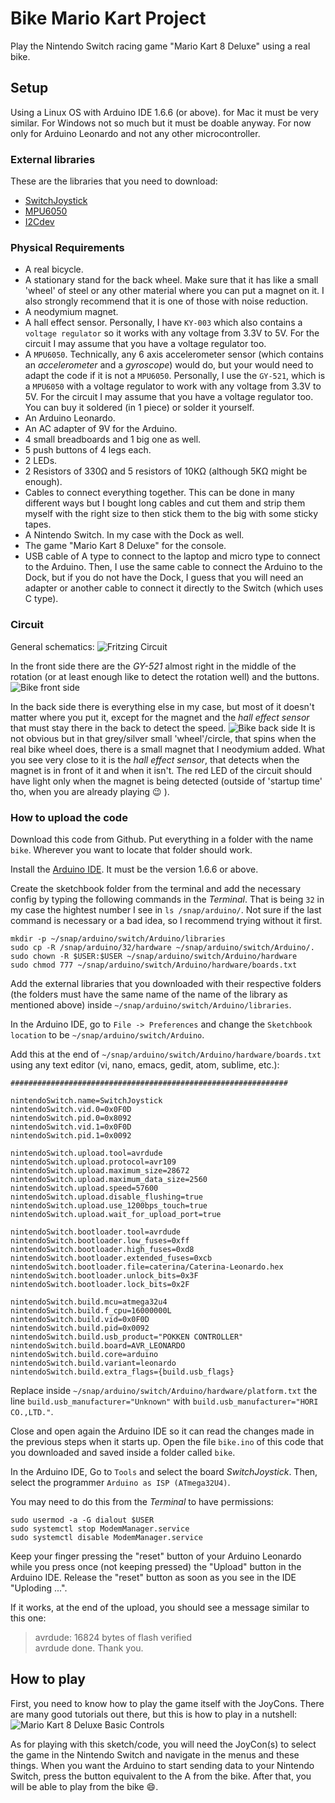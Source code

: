 # Bike Mario Kart Project
Play the Nintendo Switch racing game "Mario Kart 8 Deluxe" using a real bike.

## Setup
Using a Linux OS with Arduino IDE 1.6.6 (or above). for Mac it must be very similar. For Windows not so much but it must be doable anyway.
For now only for Arduino Leonardo and not any other microcontroller.

### External libraries
These are the libraries that you need to download:
- [SwitchJoystick](https://github.com/HackerLoop/Arduino-JoyCon-Library-for-Nintendo-Switch)
- [MPU6050](https://github.com/jrowberg/i2cdevlib/tree/master/Arduino/MPU6050)
- [I2Cdev](https://github.com/jrowberg/i2cdevlib)

### Physical Requirements
- A real bicycle.
- A stationary stand for the back wheel. Make sure that it has like a small 'wheel' of steel or any other material where you can put a magnet on it. I also strongly recommend that it is one of those with noise reduction.
- A neodymium magnet.
- A hall effect sensor. Personally, I have `KY-003` which also contains a `voltage regulator` so it works with any voltage from 3.3V to 5V. For the circuit I may assume that you have a voltage regulator too.
- A `MPU6050`. Technically, any 6 axis accelerometer sensor (which contains an _accelerometer_ and a _gyroscope_) would do, but your would need to adapt the code if it is not a `MPU6050`. Personally, I use the `GY-521`, which is a `MPU6050` with a voltage regulator to work with any voltage from 3.3V to 5V. For the circuit I may assume that you have a voltage regulator too. You can buy it soldered (in 1 piece) or solder it yourself.
- An Arduino Leonardo.
- An AC adapter of 9V for the Arduino.
- 4 small breadboards and 1 big one as well.
- 5 push buttons of 4 legs each.
- 2 LEDs.
- 2 Resistors of 330Ω and 5 resistors of 10KΩ (although 5KΩ might be enough).
- Cables to connect everything together. This can be done in many different ways but I bought long cables and cut them and strip them myself with the right size to then stick them to the big with some sticky tapes.
- A Nintendo Switch. In my case with the Dock as well.
- The game "Mario Kart 8 Deluxe" for the console.
- USB cable of A type to connect to the laptop and micro type to connect to the Arduino. Then, I use the same cable to connect the Arduino to the Dock, but if you do not have the Dock, I guess that you will need an adapter or another cable to connect it directly to the Switch (which uses C type).


### Circuit
General schematics:
![Fritzing Circuit](./FritzingProtoboard.png)

In the front side there are the _GY-521_ almost right in the middle of the rotation (or at least enough like to detect the rotation well) and the buttons.
![Bike front side](./bikefrontside.png)

In the back side there is everything else in my case, but most of it doesn't matter where you put it, except for the magnet and the _hall effect sensor_ that must stay there in the back to detect the speed.
![Bike back side](./bikebackside.png)
It is not obvious but in that grey/silver small 'wheel'/circle, that spins when the real bike wheel does, there is a small magnet that I neodymium added.
What you see very close to it is the _hall effect sensor_, that detects when the magnet is in front of it and when it isn't. The red LED of the circuit should have light only when the magnet is being detected (outside of 'startup time' tho, when you are already playing :wink: ).

### How to upload the code
Download this code from Github. Put everything in a folder with the name `bike`. Wherever you want to locate that folder should work.

Install the [Arduino IDE](https://www.arduino.cc/en/main/software). It must be the version 1.6.6 or above.

Create the sketchbook folder from the terminal and add the necessary config by typing the following commands in the _Terminal_.
That is being `32` in my case the hightest number I see in `ls /snap/arduino/`.
Not sure if the last command is necessary or a bad idea, so I recommend trying without it first.
```
mkdir -p ~/snap/arduino/switch/Arduino/libraries
sudo cp -R /snap/arduino/32/hardware ~/snap/arduino/switch/Arduino/.
sudo chown -R $USER:$USER ~/snap/arduino/switch/Arduino/hardware
sudo chmod 777 ~/snap/arduino/switch/Arduino/hardware/boards.txt
```

Add the external libraries that you downloaded with their respective folders (the folders must have the same name of the name of the library as mentioned above) inside `~/snap/arduino/switch/Arduino/libraries`.

In the Arduino IDE, go to `File -> Preferences` and change the `Sketchbook location` to be `~/snap/arduino/switch/Arduino`.

Add this at the end of `~/snap/arduino/switch/Arduino/hardware/boards.txt` using any text editor (vi, nano, emacs, gedit, atom, sublime, etc.):
```
##############################################################

nintendoSwitch.name=SwitchJoystick
nintendoSwitch.vid.0=0x0F0D
nintendoSwitch.pid.0=0x8092
nintendoSwitch.vid.1=0x0F0D
nintendoSwitch.pid.1=0x0092

nintendoSwitch.upload.tool=avrdude
nintendoSwitch.upload.protocol=avr109
nintendoSwitch.upload.maximum_size=28672
nintendoSwitch.upload.maximum_data_size=2560
nintendoSwitch.upload.speed=57600
nintendoSwitch.upload.disable_flushing=true
nintendoSwitch.upload.use_1200bps_touch=true
nintendoSwitch.upload.wait_for_upload_port=true

nintendoSwitch.bootloader.tool=avrdude
nintendoSwitch.bootloader.low_fuses=0xff
nintendoSwitch.bootloader.high_fuses=0xd8
nintendoSwitch.bootloader.extended_fuses=0xcb
nintendoSwitch.bootloader.file=caterina/Caterina-Leonardo.hex
nintendoSwitch.bootloader.unlock_bits=0x3F
nintendoSwitch.bootloader.lock_bits=0x2F

nintendoSwitch.build.mcu=atmega32u4
nintendoSwitch.build.f_cpu=16000000L
nintendoSwitch.build.vid=0x0F0D
nintendoSwitch.build.pid=0x0092
nintendoSwitch.build.usb_product="POKKEN CONTROLLER"
nintendoSwitch.build.board=AVR_LEONARDO
nintendoSwitch.build.core=arduino
nintendoSwitch.build.variant=leonardo
nintendoSwitch.build.extra_flags={build.usb_flags}

```

Replace inside `~/snap/arduino/switch/Arduino/hardware/platform.txt` the line `build.usb_manufacturer="Unknown"` with `build.usb_manufacturer="HORI CO.,LTD."`.

Close and open again the Arduino IDE so it can read the changes made in the previous steps when it starts up.
Open the file `bike.ino` of this code that you downloaded and saved inside a folder called `bike`.

In the Arduino IDE, Go to `Tools` and select the board _SwitchJoystick_. Then, select the programmer `Arduino as ISP (ATmega32U4)`.

You may need to do this from the _Terminal_ to have permissions:
```
sudo usermod -a -G dialout $USER
sudo systemctl stop ModemManager.service
sudo systemctl disable ModemManager.service
```

Keep your finger pressing the "reset" button of your Arduino Leonardo while you press once (not keeping pressed) the "Upload" button in the Arduino IDE. Release the "reset" button as soon as you see in the IDE "Uploding ...".

If it works, at the end of the upload, you should see a message similar to this one:

> avrdude: 16824 bytes of flash verified  
> avrdude done.  Thank you.

## How to play
First, you need to know how to play the game itself with the JoyCons. There are many good tutorials out there, but this is how to play in a nutshell:
![Mario Kart 8 Deluxe Basic Controls](mariokartdeluxebasiccontrols.jpg)

As for playing with this sketch/code, you will need the JoyCon(s) to select the game in the Nintendo Switch and navigate in the menus and these things.
When you want the Arduino to start sending data to your Nintendo Switch, press the button equivalent to the A from the bike. After that, you will be able to play from the bike :smile:.
